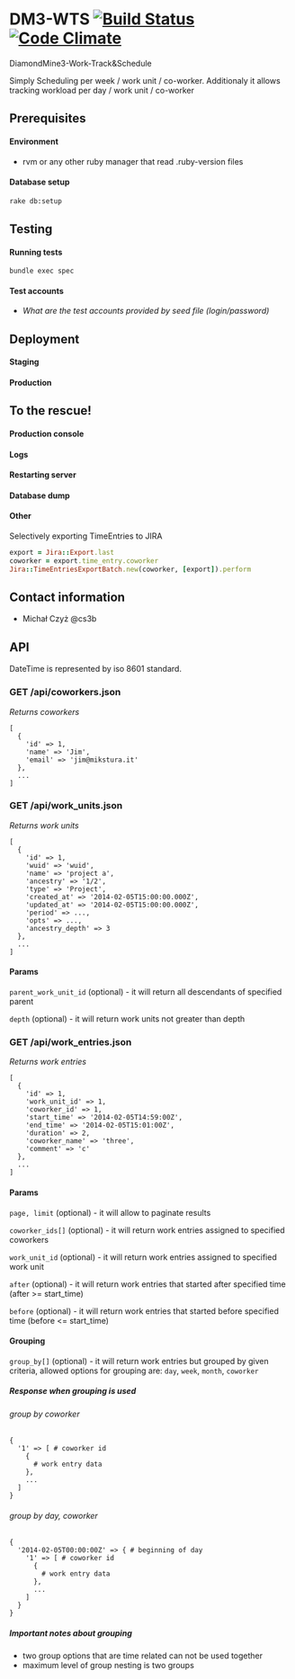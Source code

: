 # DM3-WTS [![Build Status](https://travis-ci.org/miksturait/dm3.png?branch=master)](https://travis-ci.org/miksturait/dm3) [![Code Climate](https://codeclimate.com/github/miksturait/dm3.png)](https://codeclimate.com/github/miksturait/dm3)

DiamondMine3-Work-Track&Schedule

Simply Scheduling per week / work unit / co-worker.
Additionaly it allows tracking workload per day / work unit / co-worker

## Prerequisites

#### Environment

* rvm or any other ruby manager that read .ruby-version files

#### Database setup

````bash
rake db:setup
````

## Testing

#### Running tests

    bundle exec spec

#### Test accounts

* *What are the test accounts provided by seed file (login/password)*

## Deployment

#### Staging


#### Production

## To the rescue!

#### Production console

#### Logs

#### Restarting server

#### Database dump

#### Other

Selectively exporting TimeEntries to JIRA

```ruby
export = Jira::Export.last
coworker = export.time_entry.coworker
Jira::TimeEntriesExportBatch.new(coworker, [export]).perform
```

## Contact information

* Michał Czyż @cs3b

## API
DateTime is represented by iso 8601 standard.

### GET /api/coworkers.json
*Returns coworkers*
```
[
  {
    'id' => 1,
    'name' => 'Jim',
    'email' => 'jim@mikstura.it'
  },
  ...
]
```

### GET /api/work_units.json
*Returns work units*
```
[
  {
    'id' => 1,
    'wuid' => 'wuid',
    'name' => 'project a',
    'ancestry' => '1/2',
    'type' => 'Project',
    'created_at' => '2014-02-05T15:00:00.000Z',
    'updated_at' => '2014-02-05T15:00:00.000Z',
    'period' => ...,
    'opts' => ...,
    'ancestry_depth' => 3
  },
  ...
]
```

#### Params
```parent_work_unit_id``` (optional) - it will return all descendants of specified parent

```depth``` (optional) - it will return work units not greater than depth


### GET /api/work_entries.json
*Returns work entries*
```
[
  {
    'id' => 1,
    'work_unit_id' => 1,
    'coworker_id' => 1,
    'start_time' => '2014-02-05T14:59:00Z',
    'end_time' => '2014-02-05T15:01:00Z',
    'duration' => 2,
    'coworker_name' => 'three',
    'comment' => 'c'
  },
  ...
]
```

#### Params
```page, limit``` (optional) - it will allow to paginate results

```coworker_ids[]``` (optional) - it will return work entries assigned to specified coworkers

```work_unit_id``` (optional) - it will return work entries assigned to specified work unit

```after``` (optional) - it will return work entries that started after specified time (after >= start_time)

```before``` (optional) - it will return work entries that started before specified time (before <= start_time)

#### Grouping
```group_by[]``` (optional) - it will return work entries but grouped by given criteria, allowed options for grouping are: ```day```, ```week```, ```month```, ```coworker```

##### Response when grouping is used
###### group by coworker
```
{
  '1' => [ # coworker id
    {
      # work entry data
    },
    ...
  ]
}
```

###### group by day, coworker
```
{
  '2014-02-05T00:00:00Z' => { # beginning of day
    '1' => [ # coworker id
      {
        # work entry data
      },
      ...
    ]
  }
}
```

##### Important notes about grouping
* two group options that are time related can not be used together
* maximum level of group nesting is two groups
